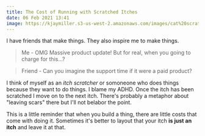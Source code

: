 ```yaml
---
title: The Cost of Running with Scratched Itches
date: 06 Feb 2021 13:41
image: https://kjaymiller.s3-us-west-2.amazonaws.com/images/cat%20scratch.jpg
---
```


I have friends that make things. They also inspire me to make things.

> Me - OMG Massive product update! But for real, when you going to charge for this...?

> Friend - Can you imagine the support time if it were a paid product?

I think of myself as an _itch scratcher_ or somoneone who does things because they want to do things. I blame my ADHD. Once the itch has been scratched I move on to the next itch. There's probably a metaphor about "leaving scars" there but I'll not belabor the point.

This is a little reminder that when you build a thing, there are little costs that come with doing it. Sometimes it's better to layout that your itch **is just an itch** and leave it at that.